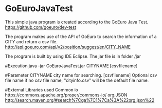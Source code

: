 # GoEuroJavaTest

This simple java program is created according to the GoEuro Java Test.
https://github.com/goeuro/dev-test

The program makes use of the API of GoEuro to search the information of a CITY and return a csv file.
http://api.goeuro.com/api/v2/position/suggest/en/CITY_NAME

The program is built by using IDE Eclipse.
The jar file is in folder /jar

#Execution
java -jar GoEuroJavaTest.jar CITYNAME [csvfilename]

#Parameter
CITYNAME
  city name for searching.
[csvfilename] Optional
  csv file name
  if no csv file name, "cityinfo.csv" will be the default file name.
  
#External Libraries used
Common io
https://commons.apache.org/proper/commons-io/
org.JSON
http://search.maven.org/#search%7Cga%7C1%7Ca%3A%22org.json%22
